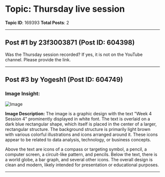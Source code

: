 # Topic: Thursday live session
**Topic ID**: 169393
**Total Posts**: 2

---

## Post #1 by 23f3003871 (Post ID: 604398)
Was the Thursday session recorded? If yes, it is not on the YouTube channel. Please provide the link.

---

## Post #3 by Yogesh1 (Post ID: 604749)


### Image Insight:
![Image](https://europe1.discourse-cdn.com/flex013/uploads/iitm/original/3X/a/1/a1ba40c716051f486e2fb3eaae126c6121075f69.jpeg)

**Image Description:** The image is a graphic design with the text "Week 4 Session 4" prominently displayed in white font. The text is overlaid on a dark blue rectangular shape, which itself is placed in the center of a larger, rectangular structure. The background structure is primarily light brown with various colorful illustrations and icons arranged around it. These icons appear to be related to data analysis, technology, or business concepts. 

Above the text are icons of a compass or targeting symbol, a pencil, a computer screen, a circuit-like pattern, and pencils. Below the text, there is a world globe, a bar graph, and several other icons. The overall design is clean and modern, likely intended for presentation or educational purposes.

---

